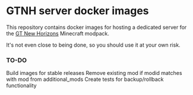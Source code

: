 # GTNH server docker images

This repository contains docker images for hosting a dedicated server for the [GT New Horizons](https://www.gtnewhorizons.com/) Minecraft modpack.

It's not even close to being done, so you should use it at your own risk.

### TO-DO

Build images for stable releases
Remove existing mod if modid matches with mod from additional_mods
Create tests for backup/rollback functionality
